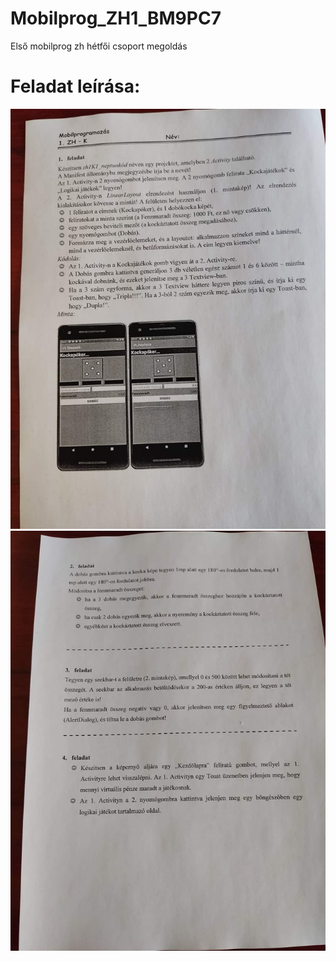 # Mobilprog_ZH1_BM9PC7
Első mobilprog zh hétfői csoport megoldás

<h1>Feladat leírása:</h1>


![feladat_leiras_kep](feladat_1.jpg)
<br>
![feladat_leiras_kep](feladat_2.jpg)
